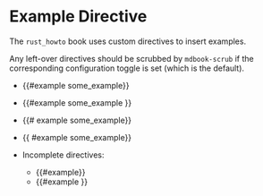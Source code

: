 # Example Directive

The `rust_howto` book uses custom directives to insert examples.

Any left-over directives should be scrubbed by `mdbook-scrub` if the corresponding configuration toggle is set (which is the default).

- {{#example some_example}}
- {{#example some_example }}
- {{# example some_example}}
- {{ #example some_example}}

- Incomplete directives:
  - {{#example}}
  - {{#example }}
